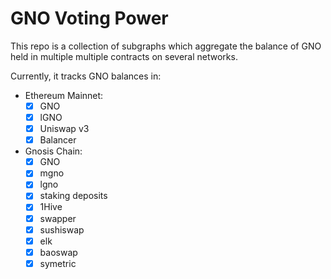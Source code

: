 # GNO Voting Power
This repo is a collection of subgraphs which aggregate the balance of GNO held in multiple multiple contracts on several networks.

Currently, it tracks GNO balances in:
* Ethereum Mainnet:
  - [x] GNO
  - [x] lGNO
  - [x] Uniswap v3
  - [x] Balancer
* Gnosis Chain:
  - [x] GNO
  - [x] mgno
  - [x] lgno
  - [x] staking deposits
  - [x] 1Hive
  - [x] swapper
  - [x] sushiswap
  - [x] elk
  - [x] baoswap
  - [x] symetric
